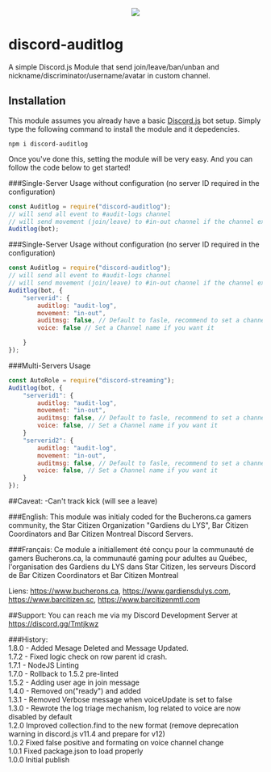 <p align="center"><a href="https://nodei.co/npm/discord-auditlog/"><img src="https://nodei.co/npm/discord-auditlog.png"></a></p>

# discord-auditlog
A simple Discord.js Module that send join/leave/ban/unban and nickname/discriminator/username/avatar in custom channel.  

## Installation
This module assumes you already have a basic [Discord.js](https://discord.js.org/#/) bot setup.
Simply type the following command to install the module and it depedencies.
```
npm i discord-auditlog
``` 

Once you've done this, setting the module will be very easy.
And you can follow the code  below to get started!

###Single-Server Usage without configuration (no server ID required in the configuration)
```js
const Auditlog = require("discord-auditlog");
// will send all event to #audit-logs channel
// will send movement (join/leave) to #in-out channel if the channel exist
Auditlog(bot);
```

###Single-Server Usage without configuration (no server ID required in the configuration)
```js
const Auditlog = require("discord-auditlog");
// will send all event to #audit-logs channel
// will send movement (join/leave) to #in-out channel if the channel exist
Auditlog(bot, {
	"serverid": {
		auditlog: "audit-log",
		movement: "in-out",
		auditmsg: false, // Default to fasle, recommend to set a channel
		voice: false // Set a Channel name if you want it

	}
});
```

###Multi-Servers Usage 
```js
const AutoRole = require("discord-streaming");
Auditlog(bot, {
	"serverid1": {
		auditlog: "audit-log",
		movement: "in-out",
		auditmsg: false, // Default to fasle, recommend to set a channel
		voice: false, // Set a Channel name if you want it
	}
	"serverid2": {
		auditlog: "audit-log",
		movement: "in-out",
		auditmsg: false, // Default to fasle, recommend to set a channel
		voice: false, // Set a Channel name if you want it
	}
});
```

##Caveat:
-Can't track kick (will see a leave)

###English:
This module was initialy coded for the Bucherons.ca gamers community, the Star Citizen Organization "Gardiens du LYS", Bar Citizen Coordinators and Bar Citizen Montreal Discord Servers.

###Français:
Ce module a initiallement été conçu pour la communauté de gamers Bucherons.ca, la communauté gaming pour adultes au Québec, l'organisation des Gardiens du LYS dans Star Citizen, les serveurs Discord de Bar Citizen Coordinators et Bar Citizen Montreal
  
Liens:  https://www.bucherons.ca, https://www.gardiensdulys.com, https://www.barcitizen.sc, https://www.barcitizenmtl.com

##Support:
You can reach me via my Discord Development Server at https://discord.gg/Tmtjkwz

###History:  
1.8.0 - Added Mesage Deleted and Message Updated.  
1.7.2 - Fixed logic check on row parent id crash.  
1.7.1 - NodeJS Linting  
1.7.0 - Rollback to 1.5.2 pre-linted  
1.5.2 - Adding user age in join message    
1.4.0 - Removed on("ready") and added  
1.3.1 - Removed Verbose message when voiceUpdate is set to false  
1.3.0 - Rewrote the log triage mechanism, log related to voice are now disabled by default  
1.2.0 Improved collection.find to the new format (remove deprecation warning in discord.js v11.4 and prepare for v12)  
1.0.2 Fixed false positive and formating on voice channel change  
1.0.1 Fixed package.json to load properly  
1.0.0 Initial publish  